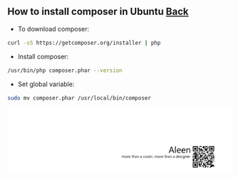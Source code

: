 ## How to install composer in Ubuntu [Back](./qa.md)

- To download composer:

```bash
curl -sS https://getcomposer.org/installer | php
```

- Install composer:

```bash
/usr/bin/php composer.phar --version
```

- Set global variable:

```bash
sudo mv composer.phar /usr/local/bin/composer
```

<a href="http://aleen42.github.io/" target="_blank" ><img src="./../pic/tail.gif"></a>
